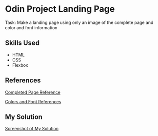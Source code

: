 # Odin Project Landing Page

Task: Make a landing page using only an image of the complete page
and color and font information

## Skills Used

- HTML
- CSS
- Flexbox

## References

[Completed Page Reference](https://cdn.statically.io/gh/TheOdinProject/curriculum/main/foundations/html_css/project/odin-project.png)

[Colors and Font References](https://cdn.statically.io/gh/TheOdinProject/curriculum/main/foundations/html_css/project/colors_and_stuff.png)

## My Solution

[Screenshot of My Solution](./assets/MySolution.png)
